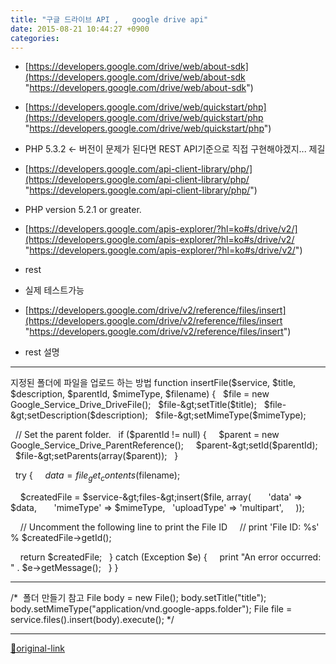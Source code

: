 ```yaml
---
title: "구글 드라이브 API ,   google drive api"
date: 2015-08-21 10:44:27 +0900
categories: 
---
```

  

- [https://developers.google.com/drive/web/about-sdk](https://developers.google.com/drive/web/about-sdk "https://developers.google.com/drive/web/about-sdk")
- [https://developers.google.com/drive/web/quickstart/php](https://developers.google.com/drive/web/quickstart/php "https://developers.google.com/drive/web/quickstart/php")
- PHP 5.3.2 &lt;- 버전이 문제가 된다면 REST API기준으로 직접 구현해야겠지... 제길

- [https://developers.google.com/api-client-library/php/](https://developers.google.com/api-client-library/php/ "https://developers.google.com/api-client-library/php/")
- PHP version 5.2.1 or greater.

- [https://developers.google.com/apis-explorer/?hl=ko#s/drive/v2/](https://developers.google.com/apis-explorer/?hl=ko#s/drive/v2/ "https://developers.google.com/apis-explorer/?hl=ko#s/drive/v2/")
- rest
- 실제 테스트가능

- [https://developers.google.com/drive/v2/reference/files/insert](https://developers.google.com/drive/v2/reference/files/insert "https://developers.google.com/drive/v2/reference/files/insert")
- rest 설명


- - - - - -

지정된 폴더에 파일을 업로드 하는 방법
function insertFile($service, $title, $description, $parentId, $mimeType, $filename) {
  $file = new Google_Service_Drive_DriveFile();
  $file-&gt;setTitle($title);
  $file-&gt;setDescription($description);
  $file-&gt;setMimeType($mimeType);
  

  // Set the parent folder.
  if ($parentId != null) {
    $parent = new Google_Service_Drive_ParentReference();
    $parent-&gt;setId($parentId);
    $file-&gt;setParents(array($parent));
  }
  

  try {
    $data = file_get_contents($filename);
  

    $createdFile = $service-&gt;files-&gt;insert($file, array(
      'data' =&gt; $data,
      'mimeType' =&gt; $mimeType,
	   'uploadType' =&gt; 'multipart',
    ));
  

    // Uncomment the following line to print the File ID
    // print 'File ID: %s' % $createdFile-&gt;getId();
  

    return $createdFile;
  } catch (Exception $e) {
    print "An error occurred: " . $e-&gt;getMessage();
  }
}

  
- - - - - -


/*  폴더 만들기 참고
File body = new File();
body.setTitle("title");
body.setMimeType("application/vnd.google-apps.folder");
File file = service.files().insert(body).execute();
*/

  
  




***
[🔗original-link](http://www.mins01.com/mh/tech/read/964)